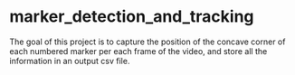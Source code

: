 # marker_detection_and_tracking
The goal of this project is to capture the position of the concave corner of each numbered marker per each frame of the video, and store all the information in an output csv file.
